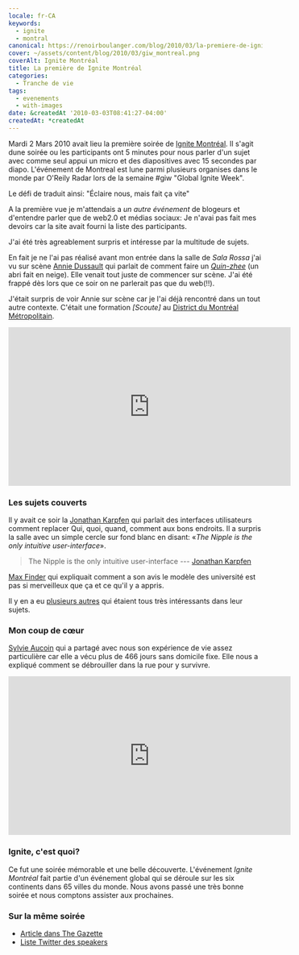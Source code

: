 ```yaml
---
locale: fr-CA
keywords:
  - ignite
  - montral
canonical: https://renoirboulanger.com/blog/2010/03/la-premiere-de-ignite-montreal
cover: ~/assets/content/blog/2010/03/giw_montreal.png
coverAlt: Ignite Montréal
title: La première de Ignite Montréal
categories:
  - Tranche de vie
tags:
  - evenements
  - with-images
date: &createdAt '2010-03-03T08:41:27-04:00'
createdAt: *createdAt
---
```


Mardi 2 Mars 2010 avait lieu la première soirée de [Ignite Montréal][0]. Il
s'agit dune soirée ou les participants ont 5 minutes pour nous parler d'un sujet
avec comme seul appui un micro et des diapositives avec 15 secondes par diapo.
L'événement de Montreal est lune parmi plusieurs organises dans le monde par
O'Reily Radar lors de la semaine \#giw "Global Ignite Week".

Le défi de traduit ainsi: "Éclaire nous, mais fait ça vite"

A la première vue je m'attendais a _un autre événement_ de blogeurs et
d'entendre parler que de web2.0 et médias sociaux: Je n'avai pas fait mes
devoirs car la site avait fourni la liste des participants.

J'ai été très agreablement surpris et intéresse par la multitude de sujets.

En fait je ne l'ai pas réalisé avant mon entrée dans la salle de _Sala Rossa_
j'ai vu sur scène [Annie Dussault][1] qui parlait de comment faire un
_[Quin-zhee][2]_ (un abri fait en neige). Elle venait tout juste de commencer
sur scène. J'ai été frappé dès lors que ce soir on ne parlerait pas que du
web(!!).

J'était surpris de voir Annie sur scène car je l'ai déjà rencontré dans un tout
autre contexte. C'était une formation _\[Scoute\]_ au [District du Montréal
Métropolitain][3].

<iframe width="560" height="315" src="https://www.youtube.com/embed/7fzt7JSc4aM" frameborder="0" allow="accelerometer; autoplay; encrypted-media; gyroscope; picture-in-picture" allowfullscreen></iframe>

### Les sujets couverts

Il y avait ce soir la [Jonathan Karpfen][4] qui parlait des interfaces
utilisateurs comment replacer Qui, quoi, quand, comment aux bons endroits. Il a
surpris la salle avec un simple cercle sur fond blanc en disant: «_The Nipple is
the only intuitive user-interface_».

> The Nipple is the only intuitive user-interface --- [Jonathan Karpfen][4]

[Max Finder][5] qui expliquait comment a son avis le modèle des université est
pas si merveilleux que ça et ce qu'il y a appris.

Il y en a eu [plusieurs autres][6] qui étaient tous très intéressants dans leur
sujets.

### Mon coup de cœur

[Sylvie Aucoin][7] qui a partagé avec nous son expérience de vie assez
particulière car elle a vécu plus de 466 jours sans domicile fixe. Elle nous a
expliqué comment se débrouiller dans la rue pour y survivre.

<iframe width="560" height="315" src="https://www.youtube.com/embed/H5TaqO-n0lQ" frameborder="0" allow="accelerometer; autoplay; encrypted-media; gyroscope; picture-in-picture" allowfullscreen></iframe>

### Ignite, c'est quoi?

Ce fut une soirée mémorable et une belle découverte. L'événement _Ignite
Montréal_ fait partie d'un événement global qui se déroule sur les six
continents dans 65 villes du monde. Nous avons passé une très bonne soirée et
nous comptons assister aux prochaines.

### Sur la même soirée

- [Article dans The Gazette][8]
- [Liste Twitter des speakers][9]

[0]: http://www.ignitemontreal.com/
[1]: https://twitter.com/cuttedfinger 'Annie Dussault'
[2]: https://en.wikipedia.org/wiki/Quinzhee
[3]: http://www.scoutsmm.qc.ca
[4]: https://twitter.com/junkbop
[5]: https://twitter.com/maxfinder
[6]: http://www.ignitemontreal.com/2010/02/24/ignite-montreal-speakers/
[7]: https://twitter.com/sylaucoin
[8]:
  http://communities.canada.com/MONTREALGAZETTE/blogs/tech/archive/2010/03/03/now-i-know-how-to-survive-on-the-streets.aspx
[9]: https://twitter.com/ignitemtl/ignite-1-speakers
